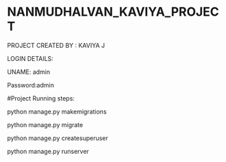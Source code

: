 # NANMUDHALVAN_KAVIYA_PROJECT

PROJECT CREATED BY : KAVIYA J



LOGIN DETAILS:


UNAME: admin


Password:admin




#Project Running steps:

python manage.py makemigrations

python manage.py migrate

python manage.py createsuperuser

python manage.py runserver
